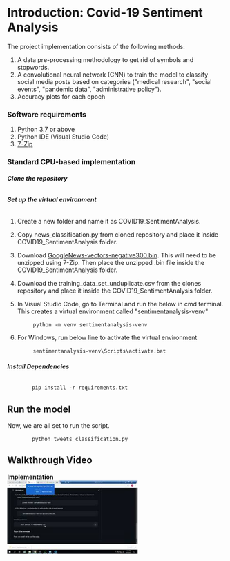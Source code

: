 # **Introduction: Covid-19 Sentiment Analysis**
The project implementation consists of the following methods:
1. A data pre-processing methodology to get rid of symbols and stopwords.
2. A convolutional neural network (CNN) to train the model to classify social media posts based on categories ("medical research", "social events", "pandemic data", "administrative policy").
3. Accuracy plots for each epoch 

### **Software requirements**
1. Python 3.7 or above
2. Python IDE (Visual Studio Code)
3. [7-Zip](https://www.7-zip.org/download.html)

### **Standard CPU-based implementation**

###### **Clone the repository**

###### **Set up the virtual environment**
1. Create a new folder and name it as COVID19_SentimentAnalysis.
2. Copy news_classification.py from cloned repository and place it inside COVID19_SentimentAnalysis folder.
3. Download [GoogleNews-vectors-negative300.bin](https://drive.google.com/file/d/0B7XkCwpI5KDYNlNUTTlSS21pQmM/edit?resourcekey=0-wjGZdNAUop6WykTtMip30g). This will need to be unzipped using 7-Zip. Then place the unzipped .bin file inside the COVID19_SentimentAnalysis folder.
4. Download the training_data_set_unduplicate.csv from the clones repository and place it inside the COVID19_SentimentAnalysis folder.
5. In Visual Studio Code, go to Terminal and run the below in cmd terminal. This creates a virtual environment called "sentimentanalysis-venv"
   
            python -m venv sentimentanalysis-venv
5. For Windows, run below line to activate the virtual environment
   
            sentimentanalysis-venv\Scripts\activate.bat

   
###### **Install Dependencies**

            pip install -r requirements.txt        

## **Run the model**
Now, we are all set to run the script.

            python tweets_classification.py

## **Walkthrough Video**
**Implementation**\
[<img src="https://github.com/stccenter/Covid-19SentimentAnalysis/blob/main/Images/Videos.jpg" width="60%">](https://www.youtube.com/watch?v=q2AGI-ijKUE)

